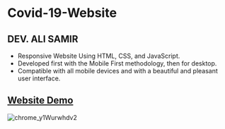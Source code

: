 # Covid-19-Website

## DEV. ALI SAMIR

- Responsive Website Using HTML, CSS, and JavaScript.
- Developed first with the Mobile First methodology, then for desktop.
- Compatible with all mobile devices and with a beautiful and pleasant user interface.

## [Website Demo](https://alisamirali.github.io/Covid-19-Website/)


![chrome_y1Wurwhdv2](https://user-images.githubusercontent.com/62913154/179400848-8366f962-75e6-40ff-b7a6-ef9a07092d4b.png)
